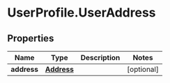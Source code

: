 # UserProfile.UserAddress

## Properties
Name | Type | Description | Notes
------------ | ------------- | ------------- | -------------
**address** | [**Address**](Address.md) |  | [optional] 



